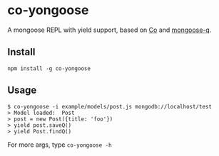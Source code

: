 co-yongoose
===========

A mongoose REPL with yield support, based on [Co](https://github.com/visionmedia/co) and [mongoose-q](https://github.com/iolo/mongoose-q).

## Install

```
npm install -g co-yongoose
```

## Usage

```
$ co-yongoose -i example/models/post.js mongodb://localhost/test
> Model loaded:  Post
> post = new Post({title: 'foo'})
> yield post.saveQ()
> yield Post.findQ()
```

For more args, type `co-yongoose -h`
